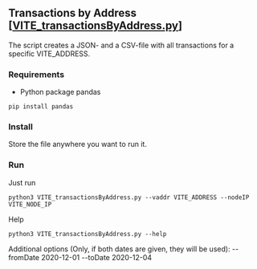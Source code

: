 ## Transactions by Address [[VITE_transactionsByAddress.py](https://github.com/theMoe/vite/blob/main/003_TransactionByAddress/VITE_transactionsByAddress.py)]

The script creates a JSON- and a CSV-file with all transactions for a specific VITE_ADDRESS.

### Requirements
* Python package pandas
```
pip install pandas
```

### Install
Store the file anywhere you want to run it.

### Run
Just run
```
python3 VITE_transactionsByAddress.py --vaddr VITE_ADDRESS --nodeIP VITE_NODE_IP
```

Help
```
python3 VITE_transactionsByAddress.py --help
```

Additional options (Only, if both dates are given, they will be used):
--fromDate 2020-12-01
--toDate 2020-12-04